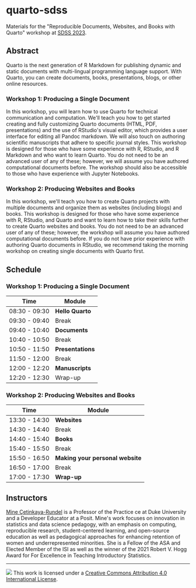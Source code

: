 # quarto-sdss

Materials for the "Reproducible Documents, Websites, and Books with Quarto" workshop at [SDSS 2023](https://ww2.amstat.org/meetings/sdss/2023/).

## Abstract

Quarto is the next generation of R Markdown for publishing dynamic and static documents with multi-lingual programming language support. With Quarto, you can create documents, books, presentations, blogs, or other online resources. 

### Workshop 1: Producing a Single Document

In this workshop, you will learn how to use Quarto for technical communication and computation. We'll teach you how to get started creating and fully customizing Quarto documents (HTML, PDF, presentations) and the use of RStudio's visual editor, which provides a user interface for editing all Pandoc markdown. We will also touch on authoring scientific manuscripts that adhere to specific journal styles. This workshop is designed for those who have some experience with R, RStudio, and R Markdown and who want to learn Quarto. You do not need to be an advanced user of any of these; however, we will assume you have authored computational documents before. The workshop should also be accessible to those who have experience with Jupyter Notebooks.

### Workshop 2: Producing Websites and Books

In this workshop, we'll teach you how to create Quarto projects with multiple documents and organize them as websites (including blogs) and books. This workshop is designed for those who have some experience with R, RStudio, and Quarto and want to learn how to take their skills further to create Quarto websites and books. You do not need to be an advanced user of any of these; however, the workshop will assume you have authored computational documents before. If you do not have prior experience with authoring Quarto documents in RStudio, we recommend taking the morning workshop on creating single documents with Quarto first.

## Schedule

### Workshop 1: Producing a Single Document

| Time          | Module                        |
|---------------|-------------------------------|
| 08:30 - 09:30 | **Hello Quarto**              |
| 09:30 - 09:40 | Break                         |
| 09:40 - 10:40 | **Documents**                 |
| 10:40 - 10:50 | Break                         |
| 10:50 - 11:50 | **Presentations**             |
| 11:50 - 12:00 | Break                         |
| 12:00 - 12:20 | **Manuscripts**               |
| 12:20 - 12:30 | Wrap-up                       |

### Workshop 2: Producing Websites and Books

| Time          | Module                        |
|---------------|-------------------------------|
| 13:30 - 14:30 | **Websites**                  |
| 14:30 - 14:40 | Break                         |
| 14:40 - 15:40 | **Books**                     |
| 15:40 - 15:50 | Break                         |
| 15:50 - 16:50 | **Making your personal website**  |
| 16:50 - 17:00 | Break                         |
| 17:00 - 17:30 | **Wrap-up**                   |

## Instructors

[Mine Çetinkaya-Rundel](https://mine-cr.com/) is a Professor of the Practice ce at Duke University and a Developer Educator at a Posit. Mine's work focuses on innovation in statistics and data science pedagogy, with an emphasis on computing, reproducible research, student-centered learning, and open-source education as well as pedagogical approaches for enhancing retention of women and underrepresented minorities. She is a Fellow of the ASA and Elected Member of the ISI as well as the winner of the 2021 Robert V. Hogg Award for For Excellence in Teaching Introductory Statistics.

------------------------------------------------------------------------

![](https://i.creativecommons.org/l/by/4.0/88x31.png) This work is licensed under a [Creative Commons Attribution 4.0 International License](https://creativecommons.org/licenses/by/4.0/).
